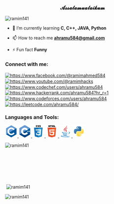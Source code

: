 <h3 align="center">𝓐𝓼𝓼𝓪𝓵𝓪𝓶𝓾𝓪𝓵𝓪𝓲𝓴𝓾𝓶</h3>

<p align="left"> <img src="https://komarev.com/ghpvc/?username=ramim141&label=Profile%20views&color=0e75b6&style=flat" alt="ramim141" /> </p>

- 🌱 I’m currently learning **C, C++, JAVA, Python**

- 📫 How to reach me **ahramu584@gmail.com**

- ⚡ Fun fact **Funny**

<h3 align="left">Connect with me:</h3>
<p align="left">
<a href="https://fb.com/https://www.facebook.com/ramimahmed584" target="blank"><img align="center" src="https://raw.githubusercontent.com/rahuldkjain/github-profile-readme-generator/master/src/images/icons/Social/facebook.svg" alt="https://www.facebook.com/@ramimahmed584" height="30" width="40" /></a>
<a href="https://www.youtube.com/c/https://www.youtube.com/@ramimhacks" target="blank"><img align="center" src="https://raw.githubusercontent.com/rahuldkjain/github-profile-readme-generator/master/src/images/icons/Social/youtube.svg" alt="https://www.youtube.com/@ramimhacks" height="30" width="40" /></a>
<a href="https://www.codechef.com/users/https://www.codechef.com/users/ahramu584" target="blank"><img align="center" src="https://cdn.jsdelivr.net/npm/simple-icons@3.1.0/icons/codechef.svg" alt="https://www.codechef.com/users/ahramu584" height="30" width="40" /></a>
<a href="https://www.hackerrank.com/https://www.hackerrank.com/ahramu584?hr_r=1" target="blank"><img align="center" src="https://raw.githubusercontent.com/rahuldkjain/github-profile-readme-generator/master/src/images/icons/Social/hackerrank.svg" alt="https://www.hackerrank.com/ahramu584?hr_r=1" height="30" width="40" /></a>
<a href="https://codeforces.com/profile/https://www.codeforces.com/users/ahramu584" target="blank"><img align="center" src="https://raw.githubusercontent.com/rahuldkjain/github-profile-readme-generator/master/src/images/icons/Social/codeforces.svg" alt="https://www.codeforces.com/users/ahramu584" height="30" width="40" /></a>
<a href="https://www.leetcode.com/https://leetcode.com/ahramu584/" target="blank"><img align="center" src="https://raw.githubusercontent.com/rahuldkjain/github-profile-readme-generator/master/src/images/icons/Social/leet-code.svg" alt="https://leetcode.com/ahramu584/" height="30" width="40" /></a>
</p>

<h3 align="left">Languages and Tools:</h3>
<p align="left"> <a href="https://www.cprogramming.com/" target="_blank" rel="noreferrer"> <img src="https://raw.githubusercontent.com/devicons/devicon/master/icons/c/c-original.svg" alt="c" width="40" height="40"/> </a> <a href="https://www.w3schools.com/cpp/" target="_blank" rel="noreferrer"> <img src="https://raw.githubusercontent.com/devicons/devicon/master/icons/cplusplus/cplusplus-original.svg" alt="cplusplus" width="40" height="40"/> </a> <a href="https://www.w3schools.com/css/" target="_blank" rel="noreferrer"> <img src="https://raw.githubusercontent.com/devicons/devicon/master/icons/css3/css3-original-wordmark.svg" alt="css3" width="40" height="40"/> </a> <a href="https://www.w3.org/html/" target="_blank" rel="noreferrer"> <img src="https://raw.githubusercontent.com/devicons/devicon/master/icons/html5/html5-original-wordmark.svg" alt="html5" width="40" height="40"/> </a> <a href="https://www.java.com" target="_blank" rel="noreferrer"> <img src="https://raw.githubusercontent.com/devicons/devicon/master/icons/java/java-original.svg" alt="java" width="40" height="40"/> </a> <a href="https://www.python.org" target="_blank" rel="noreferrer"> <img src="https://raw.githubusercontent.com/devicons/devicon/master/icons/python/python-original.svg" alt="python" width="40" height="40"/> </a> </p>

<p><img align="left" src="https://github-readme-stats.vercel.app/api/top-langs?username=ramim141&show_icons=true&locale=en&layout=compact" alt="ramim141" /></p>
</br></br></br></br></br></br></br>

<p>&nbsp;<img align="center" src="https://github-readme-stats.vercel.app/api?username=ramim141&show_icons=true&locale=en" alt="ramim141" /></p>

<p><img align="center" src="https://github-readme-streak-stats.herokuapp.com/?user=ramim141&" alt="ramim141" /></p>

